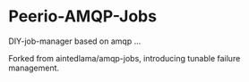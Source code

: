 # Peerio-AMQP-Jobs

DIY-job-manager based on amqp ...

Forked from aintedlama/amqp-jobs, introducing tunable failure management.
